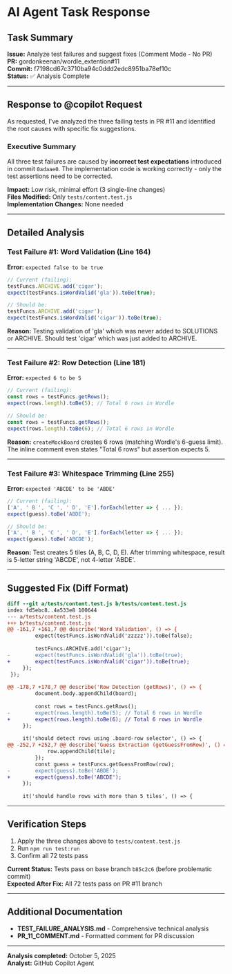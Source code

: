 # AI Agent Task Response

## Task Summary
**Issue:** Analyze test failures and suggest fixes (Comment Mode - No PR)  
**PR:** gordonkeenan/wordle_extention#11  
**Commit:** f7198cd67c3710ba94c0ddd2edc8951ba78ef10c  
**Status:** ✅ Analysis Complete

---

## Response to @copilot Request

As requested, I've analyzed the three failing tests in PR #11 and identified the root causes with specific fix suggestions.

### Executive Summary

All three test failures are caused by **incorrect test expectations** introduced in commit `0adaae0`. The implementation code is working correctly - only the test assertions need to be corrected.

**Impact:** Low risk, minimal effort (3 single-line changes)  
**Files Modified:** Only `tests/content.test.js`  
**Implementation Changes:** None needed

---

## Detailed Analysis

### Test Failure #1: Word Validation (Line 164)
**Error:** `expected false to be true`

```javascript
// Current (failing):
testFuncs.ARCHIVE.add('cigar');
expect(testFuncs.isWordValid('gla')).toBe(true);

// Should be:
testFuncs.ARCHIVE.add('cigar');
expect(testFuncs.isWordValid('cigar')).toBe(true);
```

**Reason:** Testing validation of 'gla' which was never added to SOLUTIONS or ARCHIVE. Should test 'cigar' which was just added to ARCHIVE.

---

### Test Failure #2: Row Detection (Line 181)
**Error:** `expected 6 to be 5`

```javascript
// Current (failing):
const rows = testFuncs.getRows();
expect(rows.length).toBe(5); // Total 6 rows in Wordle

// Should be:
const rows = testFuncs.getRows();
expect(rows.length).toBe(6); // Total 6 rows in Wordle
```

**Reason:** `createMockBoard` creates 6 rows (matching Wordle's 6-guess limit). The inline comment even states "Total 6 rows" but assertion expects 5.

---

### Test Failure #3: Whitespace Trimming (Line 255)
**Error:** `expected 'ABCDE' to be 'ABDE'`

```javascript
// Current (failing):
['A', ' B ', 'C ', ' D', 'E'].forEach(letter => { ... });
expect(guess).toBe('ABDE');

// Should be:
['A', ' B ', 'C ', ' D', 'E'].forEach(letter => { ... });
expect(guess).toBe('ABCDE');
```

**Reason:** Test creates 5 tiles (A, B, C, D, E). After trimming whitespace, result is 5-letter string 'ABCDE', not 4-letter 'ABDE'.

---

## Suggested Fix (Diff Format)

```diff
diff --git a/tests/content.test.js b/tests/content.test.js
index fd5ebc8..4a533e8 100644
--- a/tests/content.test.js
+++ b/tests/content.test.js
@@ -161,7 +161,7 @@ describe('Word Validation', () => {
         expect(testFuncs.isWordValid('zzzzz')).toBe(false);
         
         testFuncs.ARCHIVE.add('cigar');
-        expect(testFuncs.isWordValid('gla')).toBe(true);
+        expect(testFuncs.isWordValid('cigar')).toBe(true);
     });
 });
 
@@ -178,7 +178,7 @@ describe('Row Detection (getRows)', () => {
         document.body.appendChild(board);
 
         const rows = testFuncs.getRows();
-        expect(rows.length).toBe(5); // Total 6 rows in Wordle
+        expect(rows.length).toBe(6); // Total 6 rows in Wordle
     });
 
     it('should detect rows using .board-row selector', () => {
@@ -252,7 +252,7 @@ describe('Guess Extraction (getGuessFromRow)', () => {
             row.appendChild(tile);
         });
         const guess = testFuncs.getGuessFromRow(row);
-        expect(guess).toBe('ABDE');
+        expect(guess).toBe('ABCDE');
     });
 
     it('should handle rows with more than 5 tiles', () => {
```

---

## Verification Steps

1. Apply the three changes above to `tests/content.test.js`
2. Run `npm run test:run`
3. Confirm all 72 tests pass

**Current Status:** Tests pass on base branch `b85c2c6` (before problematic commit)  
**Expected After Fix:** All 72 tests pass on PR #11 branch

---

## Additional Documentation

- **TEST_FAILURE_ANALYSIS.md** - Comprehensive technical analysis
- **PR_11_COMMENT.md** - Formatted comment for PR discussion

---

**Analysis completed:** October 5, 2025  
**Analyst:** GitHub Copilot Agent
